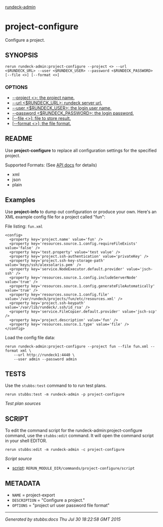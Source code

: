 [rundeck-admin](../../index.html)
# project-configure 

Configure a project.

## SYNOPSIS

    rerun rundeck-admin:project-configure --project <> --url <$RUNDECK_URL> --user <$RUNDECK_USER> --password <$RUNDECK_PASSWORD> [--file <>] [--format <>]

### OPTIONS

* [    --project <>: the project name.](../../options/project/index.html)
* [    --url <$RUNDECK_URL>: rundeck server url.](../../options/url/index.html)
* [    --user <$RUNDECK_USER>: the login user name.](../../options/user/index.html)
* [    --password <$RUNDECK_PASSWORD>: the login password.](../../options/password/index.html)
* [   [--file <>]: file to store result.](../../options/file/index.html)
* [   [--format <>]: the file format.](../../options/format/index.html)

## README

Use **project-configure** to replace all configuration settings
for the specified project. 

Supported Formats: (See [API docs](http://rundeck.org/2.1.0/api/index.html#put-project-configuration) for details)

* xml
* json
* plain

Examples
--------

Use **project-info** to dump out configuration or produce your own. 
Here's an XML example config file for a project called "fun":

File listing: `fun.xml`

	<config>
	  <property key='project.name' value='fun' />
	  <property key='resources.source.1.config.requireFileExists' value='false' />
	  <property key='test.property' value='test value' />
	  <property key='project.ssh-authentication' value='privateKey' />
	  <property key='project.ssh-key-storage-path' value='keys/ssh/alexsolaris.pem' />
	  <property key='service.NodeExecutor.default.provider' value='jsch-ssh' />
	  <property key='resources.source.1.config.includeServerNode' value='true' />
	  <property key='resources.source.1.config.generateFileAutomatically' value='true' />
	  <property key='resources.source.1.config.file' value='/var/rundeck/projects/fun/etc/resources.xml' />
	  <property key='project.ssh-keypath' value='/var/lib/rundeck/.ssh/id_rsa' />
	  <property key='service.FileCopier.default.provider' value='jsch-scp' />
	  <property key='project.description' value='fun' />
	  <property key='resources.source.1.type' value='file' />
	</config>

Load the config file data:

    rerun rundeck-admin:project-configure --project fun --file fun.xml --format xml \
        --url http://rundeck1:4440 \
        --user admin --password admin 

## TESTS

Use the `stubbs:test` command to to run test plans.

    rerun stubbs:test -m rundeck-admin -p project-configure

*Test plan sources*



## SCRIPT

To edit the command script for the rundeck-admin:project-configure command, 
use the `stubbs:edit`
command. It will open the command script in your shell EDITOR.

    rerun stubbs:edit -m rundeck-admin -c project-configure

*Script source*

* [script](script.html): `RERUN_MODULE_DIR/commands/project-configure/script`

## METADATA

* `NAME` = project-export
* `DESCRIPTION` = "Configure a project."
* `OPTIONS` = "project url user password file format"

----

*Generated by stubbs:docs Thu Jul 30 18:22:58 GMT 2015*

